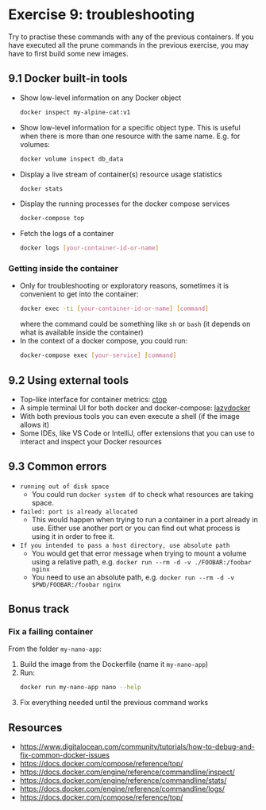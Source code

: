 # Exercise 9: troubleshooting

Try to practise these commands with any of the previous containers. If you have executed all the prune commands in the previous exercise, you may have to first build some new images.

## 9.1 Docker built-in tools

- Show low-level information on any Docker object
  ```bash
  docker inspect my-alpine-cat:v1
  ```
- Show low-level information for a specific object type. This is useful when there is more than one resource with the same name. E.g. for volumes:
  ```bash
  docker volume inspect db_data
  ```
- Display a live stream of container(s) resource usage statistics
  ```bash
  docker stats
  ```
- Display the running processes for the docker compose services
  ```bash
  docker-compose top
  ```
- Fetch the logs of a container
  ```bash
  docker logs [your-container-id-or-name]
  ```

### Getting inside the container

- Only for troubleshooting or exploratory reasons, sometimes it is convenient to get into the container:
  ```bash
  docker exec -ti [your-container-id-or-name] [command]
  ```
  where the command could be something like `sh` or `bash` (it depends on what is available inside the container)
- In the context of a docker compose, you could run:
  ```bash
  docker-compose exec [your-service] [command]
  ```

## 9.2 Using external tools

- Top-like interface for container metrics: [ctop](https://github.com/bcicen/ctop)
- A simple terminal UI for both docker and docker-compose: [lazydocker](https://github.com/jesseduffield/lazydocker)
- With both previous tools you can even execute a shell (if the image allows it)
- Some IDEs, like VS Code or IntelliJ, offer extensions that you can use to interact and inspect your Docker resources

## 9.3 Common errors

- `running out of disk space`
  - You could run `docker system df` to check what resources are taking space.
- `failed: port is already allocated`
  - This would happen when trying to run a container in a port already in use. Either use another port or you can find out what process is using it in order to free it.
- `If you intended to pass a host directory, use absolute path`
  - You would get that error message when trying to mount a volume using a relative path, e.g. `docker run --rm -d -v ./FOOBAR:/foobar nginx`
  - You need to use an absolute path, e.g. `docker run --rm -d -v $PWD/FOOBAR:/foobar nginx`

## Bonus track

### Fix a failing container

From the folder `my-nano-app`:

1. Build the image from the Dockerfile (name it `my-nano-app`)
1. Run:
   ```bash
   docker run my-nano-app nano --help
   ```
1. Fix everything needed until the previous command works

## Resources

- https://www.digitalocean.com/community/tutorials/how-to-debug-and-fix-common-docker-issues
- https://docs.docker.com/compose/reference/top/
- https://docs.docker.com/engine/reference/commandline/inspect/
- https://docs.docker.com/engine/reference/commandline/stats/
- https://docs.docker.com/engine/reference/commandline/logs/
- https://docs.docker.com/compose/reference/top/
